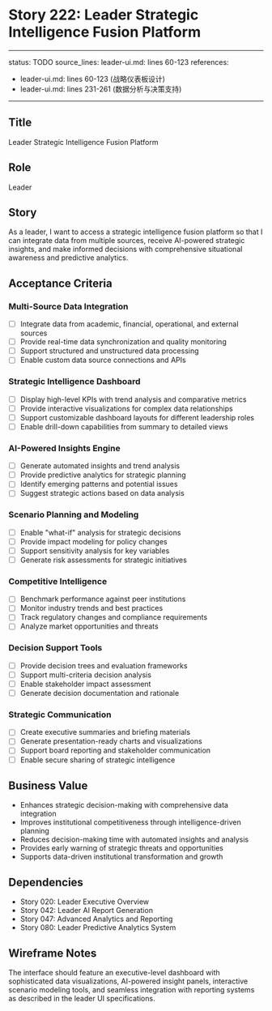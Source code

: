 # Story 222: Leader Strategic Intelligence Fusion Platform

---
status: TODO
source_lines: leader-ui.md: lines 60-123
references:
  - leader-ui.md: lines 60-123 (战略仪表板设计)
  - leader-ui.md: lines 231-261 (数据分析与决策支持)
---

## Title
Leader Strategic Intelligence Fusion Platform

## Role
Leader

## Story
As a leader, I want to access a strategic intelligence fusion platform so that I can integrate data from multiple sources, receive AI-powered strategic insights, and make informed decisions with comprehensive situational awareness and predictive analytics.

## Acceptance Criteria

### Multi-Source Data Integration
- [ ] Integrate data from academic, financial, operational, and external sources
- [ ] Provide real-time data synchronization and quality monitoring
- [ ] Support structured and unstructured data processing
- [ ] Enable custom data source connections and APIs

### Strategic Intelligence Dashboard
- [ ] Display high-level KPIs with trend analysis and comparative metrics
- [ ] Provide interactive visualizations for complex data relationships
- [ ] Support customizable dashboard layouts for different leadership roles
- [ ] Enable drill-down capabilities from summary to detailed views

### AI-Powered Insights Engine
- [ ] Generate automated insights and trend analysis
- [ ] Provide predictive analytics for strategic planning
- [ ] Identify emerging patterns and potential issues
- [ ] Suggest strategic actions based on data analysis

### Scenario Planning and Modeling
- [ ] Enable "what-if" analysis for strategic decisions
- [ ] Provide impact modeling for policy changes
- [ ] Support sensitivity analysis for key variables
- [ ] Generate risk assessments for strategic initiatives

### Competitive Intelligence
- [ ] Benchmark performance against peer institutions
- [ ] Monitor industry trends and best practices
- [ ] Track regulatory changes and compliance requirements
- [ ] Analyze market opportunities and threats

### Decision Support Tools
- [ ] Provide decision trees and evaluation frameworks
- [ ] Support multi-criteria decision analysis
- [ ] Enable stakeholder impact assessment
- [ ] Generate decision documentation and rationale

### Strategic Communication
- [ ] Create executive summaries and briefing materials
- [ ] Generate presentation-ready charts and visualizations
- [ ] Support board reporting and stakeholder communication
- [ ] Enable secure sharing of strategic intelligence

## Business Value
- Enhances strategic decision-making with comprehensive data integration
- Improves institutional competitiveness through intelligence-driven planning
- Reduces decision-making time with automated insights and analysis
- Provides early warning of strategic threats and opportunities
- Supports data-driven institutional transformation and growth

## Dependencies
- Story 020: Leader Executive Overview
- Story 042: Leader AI Report Generation
- Story 047: Advanced Analytics and Reporting
- Story 080: Leader Predictive Analytics System

## Wireframe Notes
The interface should feature an executive-level dashboard with sophisticated data visualizations, AI-powered insight panels, interactive scenario modeling tools, and seamless integration with reporting systems as described in the leader UI specifications.